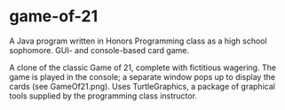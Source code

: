 # game-of-21
A Java program written in Honors Programming class as a high school sophomore. GUI- and console-based card game.

A clone of the classic Game of 21, complete with fictitious wagering.
The game is played in the console; a separate window pops up to display the cards (see GameOf21.png).
Uses TurtleGraphics, a package of graphical tools supplied by the programming class instructor.
